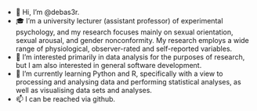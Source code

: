 - 👋 Hi, I’m @debas3r.
- 🎓 I’m a university lecturer (assistant professor) of experimental psychology, and my research focuses mainly on sexual orientation, sexual arousal, and gender nonconformity. My research employs a wide range of physiological, observer-rated and self-reported variables. 
- 👀 I’m interested primarily in data analysis for the purposes of research, but I am also interested in general software development. 
- 🌱 I’m currently learning Python and R, specifically with a view to processing and analysing data and performing statistical analyses, as well as visualising data sets and analyses.
- 📫 I can be reached via github.

<!---
debas3r/debas3r is a ✨ special ✨ repository because its `README.md` (this file) appears on your GitHub profile.
You can click the Preview link to take a look at your changes.
--->
